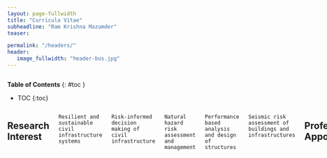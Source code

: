 ```yaml
---
layout: page-fullwidth
title: "Curricula Vitae"
subheadline: "Ram Krishna Mazumder"
teaser: 

permalink: "/headers/"
header:
   image_fullwidth: "header-bus.jpg"
---   
```

<div class="row">
<div class="medium-4 medium-push-8 columns" markdown="1">
<div class="panel radius" markdown="1">
   
**Table of Contents**
{: #toc }
*  TOC
{:toc}
</div>
</div><!-- /.medium-4.columns -->

<div class="medium-8 medium-pull-4 columns" markdown="1">

## Research Interest
`Resilient and sustainable civil infrastructure systems`

`Risk-informed decision making of civil infrastructure`

`Natural hazard risk assessment and management`

`Performance based analysis and design of structures`

`Seismic risk assessment of buildings and infrastructures`

## Professional Appointments

Since 2016  |Research & Teaching Assistant| Case Western Reserve University | Cleveland Ohio
Since 2015 |Assistant Professor| Chittagong University of Engineering and Technology | Chittagong Bangladesh
2013 - 2015 |Research Lecturer| Chittagong University of Engineering and Technology | Chittagong Bangladesh
2010 - 2011  |Research Engineer| Bangladesh University of Engineering and Technology | Dhaka Bangladesh
June - Sep 2010 |Project Engineer| Trust Alliance Technology Limited | Dhaka Bangladesh
2009 - 2010 |Structural Engineer | Asian Disaster Preparedness Center Dhaka Office | Dhaka Bangladesh


## Awards/Fellowships

2018  | the Roy Harley Prize for promising graduate in Civil Engineering at Case Western Reserve University | USA
2016  | Graduate Research Assistantship for Doctoral Study at Case Western Reserve University | USA
2015  | GFZ Grant for participate International Training Course on Seismic Hazard, Risk and Mitigation at GFZ Potsdam | Germany
2014  | Wilsdorf Foundation and the “Bureau de la Solidarité Internationale” grant at University of Geneva | Switzerland
2012  | Eurasian University Network for International Co-operation in Earthquake Fellowship | Italy
2011  | SAARC Disaster Management Center Fellowship | India

## Membership

E- Affiliate | Earthquake Engineering Research Institute (EERI) | 15337
Member     | American Society of Civil Engineers |10949854
Member     | International Association of Life Cycle Civil Engineering
Member     | Institute of Engineers Bangladesh (IEB) | M-27463
Member     | Bangladesh Society for Geotechnical Engineering (BSGE) | 2012-001
Life Fellow | Bangladesh Earthquake Society (BES) | 249

## Languages

`Bengali -native`  `English` `Hindi`  `Basic Italian`

## Skills

`OpenSees`  `FEAP`  `SAP2000`  `ArcGIS`  `Matlab` `MS Office` `Python`



## Journal Reviewer

* ASCE Journal of `Infrastructure System`
* ASCE Journal of `Water Resource Planning and Management`
* ASTM Journal of `Testing and Evaluation`
* Geotechnical Engineering Journal of the `SEAGS & AGSSEA`

<ul>
</ul>
